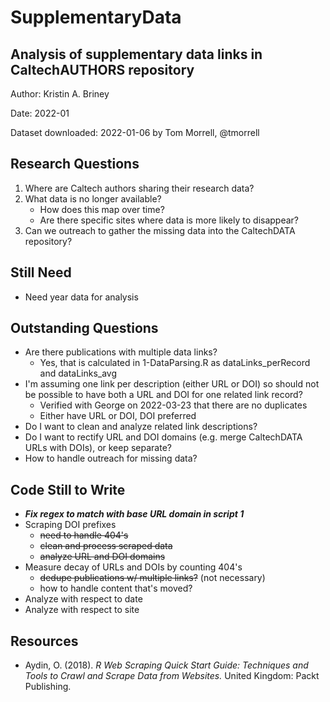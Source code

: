 # SupplementaryData
## Analysis of supplementary data links in CaltechAUTHORS repository

Author: Kristin A. Briney

Date: 2022-01

Dataset downloaded: 2022-01-06 by Tom Morrell, @tmorrell

## Research Questions

1. Where are Caltech authors sharing their research data?
2. What data is no longer available?
   - How does this map over time?
   - Are there specific sites where data is more likely to disappear?
3. Can we outreach to gather the missing data into the CaltechDATA repository?

## Still Need

- Need year data for analysis

## Outstanding Questions

- Are there publications with multiple data links?
  - Yes, that is calculated in 1-DataParsing.R as dataLinks_perRecord and dataLinks_avg
- I'm assuming one link per description (either URL or DOI) so 
  should not be possible to have both a URL and DOI for one related link record?
  - Verified with George on 2022-03-23 that there are no duplicates
  - Either have URL or DOI, DOI preferred
- Do I want to clean and analyze related link descriptions?
- Do I want to rectify URL and DOI domains (e.g. merge CaltechDATA URLs with DOIs), or keep separate?
- How to handle outreach for missing data?

## Code Still to Write

- ***Fix regex to match with base URL domain in script 1***
- Scraping DOI prefixes
  - ~~need to handle 404's~~
  - ~~clean and process scraped data~~
  - ~~analyze URL and DOI domains~~
- Measure decay of URLs and DOIs by counting 404's
  - ~~dedupe publications w/ multiple links?~~ (not necessary)
  - how to handle content that's moved?
- Analyze with respect to date
- Analyze with respect to site

## Resources

- Aydin, O. (2018). *R Web Scraping Quick Start Guide: Techniques and Tools to Crawl and Scrape Data from Websites.* United Kingdom: Packt Publishing.
